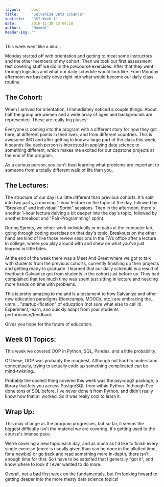 ```yaml
---
layout:     post
title:      "Galvanize Data Science"
subtitle:   "DSI Week 1"
date:       2016-11-20 23:06:18
author:     "Nnamdi"
header-img: ""
---
```


This week went like a blur...

Monday started off with orientation and getting to meet some instructors and the other members of my cohort. Then we took our first assessment test covering stuff we did in the precourse exercises. After that they went through logistics and what our daily schedule would look like. From Monday afternoon we basically dove right into what would become our daily class routine.

## The Cohort:
When I arrived for orientation, I immediately noticed a couple things. About half the group are women and a wide array of ages and backgrounds are represented. These are really big pluses!

Everyone is coming into the program with a different story for how they got here, at different points in their lives, and from different countries.
This is awesome IMO and after getting to know a large part of the class this week, it sounds like each person is interested in applying data science to something different, which makes me excited for our capstone projects at the end of the program.

As a curious person, you can't beat learning what problems are important to someone from a totally different walk of life than you.

## The Lectures:
The structure of our day is a little different than previous cohorts. It's split into two parts, a morning 1-hour lecture on the topic of the day, followed by "Breakout" and individual "Sprint" sessions. Then in the afternoon, there's another 1-hour lecture delving a bit deeper into the day's topic, followed by another breakout and "Pair-Programming" sprint. 

During Sprints, we either work individually or in pairs at the computer lab, going through coding exercises on that day's topic.
Breakouts on the other hand are kind of like those review sessions in the TA's office after a lecture in college, where you play around with and chew on what you've just learned in little bites. 

At the end of the week there was a Meet And Greet where we got to talk with students from the previous cohorts, currently finishing up their projects and getting ready to graduate. I learned that our daily schedule is a result of feedback Galvanize got from students in the cohort just before us. They had complained that too much time was spent just sitting in lecture and needing more hands on time with problems.

This is pretty amazing to me and is a testament to how Galvanize and other new education paradigms (Bootcamps, MOOCs, etc.) are embracing the... umm... "startup-ification" of education (not sure what else to call it). Experiment, learn, and quickly adapt from your students performance/feedback.

Gives you hope for the future of education.

## Week 01 Topics:
This week we covered OOP in Python, SQL, Pandas, and a little probability. 

Of these, OOP was probably the roughest. Although not hard to understand conceptually, trying to actually code up something complicated can be mind-twisting..

Probably the coolest thing covered this week was the psycopg2 package, a library that lets you access PostgreSQL from within Python. Although I've done tons of SQL before, I've never done it from Python, and didn't really know how that all worked. So it was really cool to learn it.

## Wrap Up:
This may change as the program progresses, but so far, it seems the biggest difficulty isn't the material we are covering, it's getting used to the course's intense pace.
 
We're covering a new topic each day, and as much as I'd like to finish every single exercise (more is usually given than can be done in the allotted time, for a newbie) or go back and read something more in-depth, there isn't enough time for that. So I have to be satisfied that I generally "got it", and know where to look if I ever wanted to do more.

Overall, not a bad first week on the fundamentals, but I'm looking foward to getting deeper into the more meaty data science topics!
